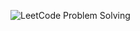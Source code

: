 ![LeetCode Problem Solving](https://www.google.com/url?sa=i&url=https%3A%2F%2Fapk.support%2Fapp%2Fcom.machinelearningforsmallbusiness.leetcodepython&psig=AOvVaw1DIw09lBl3CfWIBTWNSxbd&ust=1701233474710000&source=images&cd=vfe&opi=89978449&ved=0CBEQjRxqFwoTCLD6q9ny5YIDFQAAAAAdAAAAABAE)

